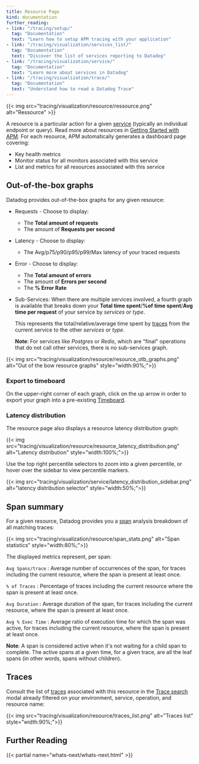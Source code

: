 ```yaml
---
title: Resource Page
kind: documentation
further_reading:
- link: "/tracing/setup/"
  tag: "Documentation"
  text: "Learn how to setup APM tracing with your application"
- link: "/tracing/visualization/services_list/"
  tag: "Documentation"
  text: "Discover the list of services reporting to Datadog"
- link: "/tracing/visualization/service/"
  tag: "Documentation"
  text: "Learn more about services in Datadog"
- link: "/tracing/visualization/trace/"
  tag: "Documentation"
  text: "Understand how to read a Datadog Trace"
---
```


{{< img src="tracing/visualization/resource/ressource.png" alt="Ressource"  >}}

A resource is a particular action for a given [service][1] (typically an individual endpoint or query). Read more about resources in [Getting Started with APM][2]. For each resource, APM automatically generates a dashboard page covering:

* Key health metrics
* Monitor status for all monitors associated with this service
* List and metrics for all resources associated with this service

## Out-of-the-box graphs

Datadog provides out-of-the-box graphs for any given resource:

* Requests - Choose to display:
    *  The **Total amount of requests**
    *  The amount of **Requests per second**
* Latency -  Choose to display:
    *  The Avg/p75/p90/p95/p99/Max latency of your traced requests
* Error - Choose to display:
    * The **Total amount of errors**
    * The amount of **Errors per second**
    * The **% Error Rate**
* Sub-Services: When there are multiple services involved, a fourth graph is available that breaks down your **Total time spent**/**%of time spent**/**Avg time per request** of your service by *services* or *type*.

    This represents the total/relative/average time spent by [traces][3] from the current service to the other *services* or *type*.

    **Note**: For services like *Postgres* or *Redis*, which are "final" operations that do not call other services, there is no sub-services graph.

{{< img src="tracing/visualization/resource/resource_otb_graphs.png" alt="Out of the bow resource graphs"  style="width:90%;">}}

### Export to timeboard

On the upper-right corner of each graph, click on the up arrow in order to export your graph into a pre-existing [Timeboard][4].

### Latency distribution

The resource page also displays a resource latency distribution graph:

{{< img src="tracing/visualization/resource/resource_latency_distribution.png" alt="Latency distribution"  style="width:100%;">}}

Use the top right percentile selectors to zoom into a given percentile, or hover over the sidebar to view percentile markers.

{{< img src="tracing/visualization/service/latency_distribution_sidebar.png" alt="latency distribution selector"  style="width:50%;">}}

## Span summary

For a given resource, Datadog provides you a [span][5] analysis breakdown of all matching traces:

{{< img src="tracing/visualization/resource/span_stats.png" alt="Span statistics"  style="width:80%;">}}

The displayed metrics represent, per span:

`Avg Spans/trace`
: Average number of occurrences of the span, for traces including the current resource, where the span is present at least once.

`% of Traces`
: Percentage of traces including the current resource where the span is present at least once.

`Avg Duration`
: Average duration of the span, for traces including the current resource, where the span is present at least once.

`Avg % Exec Time`
: Average ratio of execution time for which the span was active, for traces including the current resource, where the span is present at least once.

**Note**: A span is considered active when it's not waiting for a child span to complete. The active spans at a given time, for a given trace, are all the leaf spans (in other words, spans without children).

## Traces

Consult the list of [traces][6] associated with this resource in the [Trace search][7] modal already filtered on your environment, service, operation, and resource name:

{{< img src="tracing/visualization/resource/traces_list.png" alt="Traces list"  style="width:90%;">}}

## Further Reading

{{< partial name="whats-next/whats-next.html" >}}

[1]: /tracing/visualization/#services
[2]: /tracing/visualization/
[3]: /tracing/visualization/#trace
[4]: /dashboards/
[5]: /tracing/visualization/#spans
[6]: /tracing/visualization/trace/
[7]: /tracing/search/
